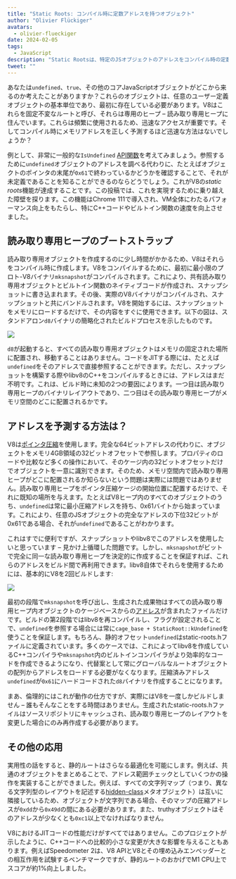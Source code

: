 ```yaml
---
title: "Static Roots: コンパイル時に定数アドレスを持つオブジェクト"
author: "Olivier Flückiger"
avatars:
  - olivier-flueckiger
date: 2024-02-05
tags:
  - JavaScript
description: "Static Rootsは、特定のJSオブジェクトのアドレスをコンパイル時の定数にします。"
tweet: ""
---
```


あなたは`undefined`、`true`、その他のコアJavaScriptオブジェクトがどこから来るのか考えたことがありますか？これらのオブジェクトは、任意のユーザー定義オブジェクトの基本単位であり、最初に存在している必要があります。V8はこれらを固定不変なルートと呼び、それらは専用のヒープ – 読み取り専用ヒープに住んでいます。これらは頻繁に使用されるため、迅速なアクセスが重要です。そしてコンパイル時にメモリアドレスを正しく予測するほど迅速な方法はないでしょうか？

<!--truncate-->
例として、非常に一般的な`IsUndefined` [API関数](https://source.chromium.org/chromium/chromium/src/+/main:v8/include/v8-value.h?q=symbol:%5Cbv8::Value::IsUndefined%5Cb%20case:yes)を考えてみましょう。参照するために`undefined`オブジェクトのアドレスを調べる代わりに、たとえばオブジェクトのポインタの末尾が`0x61`で終わっているかどうかを確認することで、それが未定義であることを知ることができるのならどうでしょう。これがV8の*static roots*機能が達成することです。この投稿では、これを実現するために乗り越えた障壁を探ります。この機能はChrome 111で導入され、VM全体にわたるパフォーマンス向上をもたらし、特にC++コードやビルトイン関数の速度を向上させました。

## 読み取り専用ヒープのブートストラップ

読み取り専用オブジェクトを作成するのに少し時間がかかるため、V8はそれらをコンパイル時に作成します。V8をコンパイルするために、最初に最小限のプロト-V8バイナリ`mksnapshot`がコンパイルされます。これにより、共有読み取り専用オブジェクトとビルトイン関数のネイティブコードが作成され、スナップショットに書き込まれます。その後、実際のV8バイナリがコンパイルされ、スナップショットと共にバンドルされます。V8を開始するには、スナップショットをメモリにロードするだけで、その内容をすぐに使用できます。以下の図は、スタンドアロン`d8`バイナリの簡略化されたビルドプロセスを示したものです。

![](/_img/static-roots/static-roots1.svg)

`d8`が起動すると、すべての読み取り専用オブジェクトはメモリの固定された場所に配置され、移動することはありません。コードをJITする際には、たとえば`undefined`をそのアドレスで直接参照することができます。ただし、スナップショットを構築する際やlibv8のC++をコンパイルするときには、アドレスはまだ不明です。これは、ビルド時に未知の2つの要因によります。一つ目は読み取り専用ヒープのバイナリレイアウトであり、二つ目はその読み取り専用ヒープがメモリ空間のどこに配置されるかです。

## アドレスを予測する方法は？

V8は[ポインタ圧縮](https://v8.dev/blog/pointer-compression)を使用します。完全な64ビットアドレスの代わりに、オブジェクトをメモリ4GB領域の32ビットオフセットで参照します。プロパティのロードや比較など多くの操作において、そのケージ内の32ビットオフセットだけでオブジェクトを一意に識別できます。そのため、メモリ空間内で読み取り専用ヒープがどこに配置されるか知らないという問題は実際には問題ではありません。読み取り専用ヒープをポインタ圧縮ケージの開始位置に配置するだけで、それに既知の場所を与えます。たとえばV8ヒープ内のすべてのオブジェクトのうち、`undefined`は常に最小圧縮アドレスを持ち、0x61バイトから始まっています。これにより、任意のJSオブジェクトの完全なアドレスの下位32ビットが0x61である場合、それが`undefined`であることがわかります。

これはすでに便利ですが、スナップショットやlibv8でこのアドレスを使用したいと思っています – 見かけ上循環した問題です。しかし、`mksnapshot`がビットで完全に同一な読み取り専用ヒープを決定的に作成することを保証すれば、これらのアドレスをビルド間で再利用できます。libv8自体でそれらを使用するためには、基本的にV8を2回ビルドします:

![](/_img/static-roots/static-roots2.svg)

最初の段階で`mksnapshot`を呼び出し、生成された成果物はすべての読み取り専用ヒープ内オブジェクトのケージベースからの[アドレス](https://source.chromium.org/chromium/chromium/src/+/main:v8/src/roots/static-roots.h)が含まれたファイルだけです。ビルドの第2段階ではlibv8を再コンパイルし、フラグが設定されることで、`undefined`を参照する場合には常に`cage_base + StaticRoot::kUndefined`を使うことを保証します。もちろん、静的オフセット`undefined`はstatic-roots.hファイルに定義されています。多くのケースでは、これによってlibv8を作成しているC++コンパイラや`mksnapshot`内のビルトインコンパイラがより効率的なコードを作成できるようになり、代替案として常にグローバルなルートオブジェクトの配列からアドレスをロードする必要がなくなります。圧縮済みアドレス`undefined`が`0x61`にハードコードされた`d8`バイナリを作成することになります。

まあ、倫理的にはこれが動作の仕方ですが、実際にはV8を一度しかビルドしません – 誰もそんなことをする時間はありません。生成されたstatic-roots.hファイルはソースリポジトリにキャッシュされ、読み取り専用ヒープのレイアウトを変更した場合にのみ再作成する必要があります。

## その他の応用

実用性の話をすると、静的ルートはさらなる最適化を可能にします。例えば、共通のオブジェクトをまとめることで、アドレス範囲チェックとしていくつかの操作を実装することができました。例えば、すべての文字列マップ（つまり、異なる文字列型のレイアウトを記述する[hidden-class](https://v8.dev/docs/hidden-classes)メタオブジェクト）は互いに隣接しているため、オブジェクトが文字列である場合、そのマップの圧縮アドレスが`0xdd`から`0x49d`の間にある必要があります。また、truthyオブジェクトはそのアドレスが少なくとも`0xc1`以上でなければなりません。

V8におけるJITコードの性能だけがすべてではありません。このプロジェクトが示したように、C++コードへの比較的小さな変更が大きな影響を与えることもあります。例えばSpeedometer 2は、V8 APIとV8とその埋め込みエンベッダーとの相互作用を試験するベンチマークですが、静的ルートのおかげでM1 CPU上でスコアが約1%向上しました。
